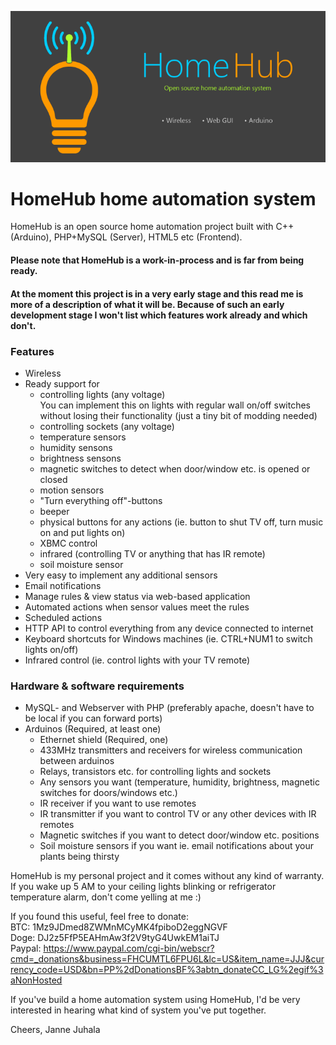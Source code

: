![LOGO](Assets/Logo_hollow_with_text_722x.png)

# HomeHub home automation system
  
HomeHub is an open source home automation project built with C++ (Arduino), PHP+MySQL (Server), HTML5 etc (Frontend).
  
  
#### Please note that HomeHub is a work-in-process and is far from being ready.
#### At the moment this project is in a very early stage and this read me is more of a description of what it will be. Because of such an early development stage I won't list which features work already and which don't.
  
  
### Features
* Wireless
* Ready support for
  * controlling lights (any voltage)  
   You can implement this on lights with regular wall on/off switches without losing their functionality (just a tiny bit of modding needed)  
  * controlling sockets (any voltage)
  * temperature sensors
  * humidity sensons
  * brightness sensons
  * magnetic switches to detect when door/window etc. is opened or closed
  * motion sensors
  * "Turn everything off"-buttons
  * beeper
  * physical buttons for any actions (ie. button to shut TV off, turn music on and put lights on)
  * XBMC control
  * infrared (controlling TV or anything that has IR remote)
  * soil moisture sensor
* Very easy to implement any additional sensors
* Email notifications
* Manage rules & view status via web-based application
* Automated actions when sensor values meet the rules
* Scheduled actions
* HTTP API to control everything from any device connected to internet
* Keyboard shortcuts for Windows machines (ie. CTRL+NUM1 to switch lights on/off)
* Infrared control (ie. control lights with your TV remote)  
  
### Hardware & software requirements
* MySQL- and Webserver with PHP (preferably apache, doesn't have to be local if you can forward ports)
* Arduinos (Required, at least one)
  * Ethernet shield (Required, one)
  * 433MHz transmitters and receivers for wireless communication between arduinos
  * Relays, transistors etc. for controlling lights and sockets
  * Any sensors you want (temperature, humidity, brightness, magnetic switches for doors/windows etc.)
  * IR receiver if you want to use remotes
  * IR transmitter if you want to control TV or any other devices with IR remotes
  * Magnetic switches if you want to detect door/window etc. positions  
  * Soil moisture sensors if you want ie. email notifications about your plants being thirsty  
  
  
HomeHub is my personal project and it comes without any kind of warranty.  
If you wake up 5 AM to your ceiling lights blinking or refrigerator temperature alarm, don't come yelling at me :)  
  
  
If you found this useful, feel free to donate:  
BTC: 1Mz9JDmed8ZWMnMCyMK4fpiboD2eggNGVF  
Doge: DJ2z5FfP5EAHmAw3f2V9tyG4UwkEM1aiTJ  
Paypal: https://www.paypal.com/cgi-bin/webscr?cmd=_donations&business=FHCUMTL6FPU6L&lc=US&item_name=JJJ&currency_code=USD&bn=PP%2dDonationsBF%3abtn_donateCC_LG%2egif%3aNonHosted  
  
If you've build a home automation system using HomeHub, I'd be very interested in hearing what kind of system you've put together.  
  
  
Cheers, Janne Juhala  